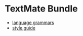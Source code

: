 # TextMate Bundle

- [language grammars](http://manual.macromates.com/en/language_grammars)
- [style guide](http://wiki.macromates.com/Bundles/StyleGuide)